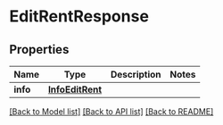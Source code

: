 # EditRentResponse


## Properties
Name | Type | Description | Notes
------------ | ------------- | ------------- | -------------
**info** | [**InfoEditRent**](InfoEditRent.md) |  | 

[[Back to Model list]](../../README.md#models) [[Back to API list]](../../README.md#available-methods) [[Back to README]](../../README.md)


